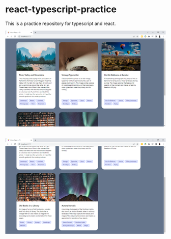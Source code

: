 # react-typescript-practice
This is a practice repository for typescript and react.

<div align="center">
  <img src="https://github.com/Fynmn/.github-images/blob/main/typescript-react-practice.png?raw=true"/>
</div>
<br>
<br>
<div align="center">
  <img src="https://github.com/Fynmn/.github-images/blob/main/typescript-react-practice-2.PNG?raw=true"/>
</div>
